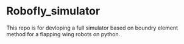 # Robofly_simulator
This repo is for devloping a full simulator based on boundry element method for a flapping wing robots on python.
